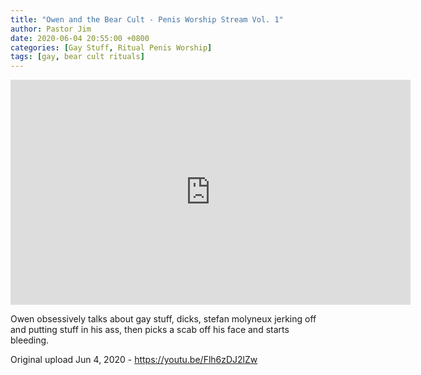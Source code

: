 ```yaml
---
title: "Owen and the Bear Cult - Penis Worship Stream Vol. 1"
author: Pastor Jim
date: 2020-06-04 20:55:00 +0800
categories: [Gay Stuff, Ritual Penis Worship]
tags: [gay, bear cult rituals]
---
```


<iframe width="640" height="360" scrolling="no" frameborder="0" style="border: none;" src="https://www.bitchute.com/embed/U1fb0LLSZjV9/"></iframe>

Owen obsessively talks about gay stuff, dicks, stefan molyneux jerking off and putting stuff in his ass, then picks a scab off his face and starts bleeding.



Original upload Jun 4, 2020 - https://youtu.be/Flh6zDJ2lZw
